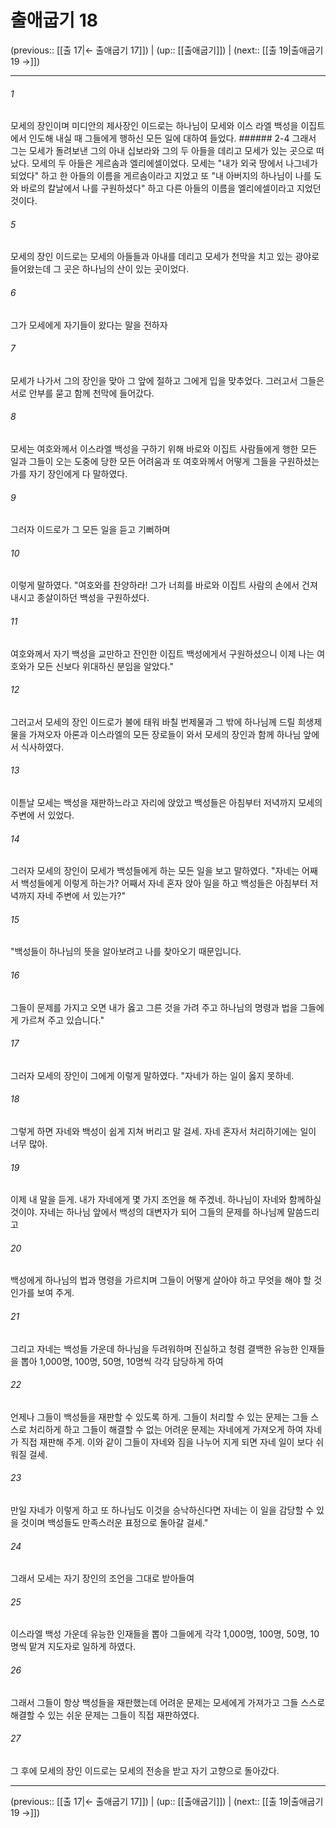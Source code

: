 # 출애굽기 18

(previous:: [[출 17|← 출애굽기 17]]) | (up:: [[출애굽기]]) | (next:: [[출 19|출애굽기 19 →]])

***




###### 1 

모세의 장인이며 미디안의 제사장인 이드로는 하나님이 모세와 이스 라엘 백성을 이집트에서 인도해 내실 때 그들에게 행하신 모든 일에 대하여 들었다. ###### 2-4 그래서 그는 모세가 돌려보낸 그의 아내 십보라와 그의 두 아들을 데리고 모세가 있는 곳으로 떠났다. 모세의 두 아들은 게르솜과 엘리에셀이었다. 모세는 "내가 외국 땅에서 나그네가 되었다" 하고 한 아들의 이름을 게르솜이라고 지었고 또 "내 아버지의 하나님이 나를 도와 바로의 칼날에서 나를 구원하셨다" 하고 다른 아들의 이름을 엘리에셀이라고 지었던 것이다. 



###### 5 

모세의 장인 이드로는 모세의 아들들과 아내를 데리고 모세가 천막을 치고 있는 광야로 들어왔는데 그 곳은 하나님의 산이 있는 곳이었다. 



###### 6 

그가 모세에게 자기들이 왔다는 말을 전하자 



###### 7 

모세가 나가서 그의 장인을 맞아 그 앞에 절하고 그에게 입을 맞추었다. 그러고서 그들은 서로 안부를 묻고 함께 천막에 들어갔다. 



###### 8 

모세는 여호와께서 이스라엘 백성을 구하기 위해 바로와 이집트 사람들에게 행한 모든 일과 그들이 오는 도중에 당한 모든 어려움과 또 여호와께서 어떻게 그들을 구원하셨는가를 자기 장인에게 다 말하였다. 



###### 9 

그러자 이드로가 그 모든 일을 듣고 기뻐하며 



###### 10 

이렇게 말하였다. "여호와를 찬양하라! 그가 너희를 바로와 이집트 사람의 손에서 건져내시고 종살이하던 백성을 구원하셨다. 



###### 11 

여호와께서 자기 백성을 교만하고 잔인한 이집트 백성에게서 구원하셨으니 이제 나는 여호와가 모든 신보다 위대하신 분임을 알았다." 



###### 12 

그러고서 모세의 장인 이드로가 불에 태워 바칠 번제물과 그 밖에 하나님께 드릴 희생제물을 가져오자 아론과 이스라엘의 모든 장로들이 와서 모세의 장인과 함께 하나님 앞에서 식사하였다. 



###### 13 

이튿날 모세는 백성을 재판하느라고 자리에 앉았고 백성들은 아침부터 저녁까지 모세의 주변에 서 있었다. 



###### 14 

그러자 모세의 장인이 모세가 백성들에게 하는 모든 일을 보고 말하였다. "자네는 어째서 백성들에게 이렇게 하는가? 어째서 자네 혼자 앉아 일을 하고 백성들은 아침부터 저녁까지 자네 주변에 서 있는가?" 



###### 15 

"백성들이 하나님의 뜻을 알아보려고 나를 찾아오기 때문입니다. 



###### 16 

그들이 문제를 가지고 오면 내가 옳고 그른 것을 가려 주고 하나님의 명령과 법을 그들에게 가르쳐 주고 있습니다." 



###### 17 

그러자 모세의 장인이 그에게 이렇게 말하였다. "자네가 하는 일이 옳지 못하네. 



###### 18 

그렇게 하면 자네와 백성이 쉽게 지쳐 버리고 말 걸세. 자네 혼자서 처리하기에는 일이 너무 많아. 



###### 19 

이제 내 말을 듣게. 내가 자네에게 몇 가지 조언을 해 주겠네. 하나님이 자네와 함께하실 것이야. 자네는 하나님 앞에서 백성의 대변자가 되어 그들의 문제를 하나님께 말씀드리고 



###### 20 

백성에게 하나님의 법과 명령을 가르치며 그들이 어떻게 살아야 하고 무엇을 해야 할 것인가를 보여 주게. 



###### 21 

그리고 자네는 백성들 가운데 하나님을 두려워하며 진실하고 청렴 결백한 유능한 인재들을 뽑아 1,000명, 100명, 50명, 10명씩 각각 담당하게 하여 



###### 22 

언제나 그들이 백성들을 재판할 수 있도록 하게. 그들이 처리할 수 있는 문제는 그들 스스로 처리하게 하고 그들이 해결할 수 없는 어려운 문제는 자네에게 가져오게 하여 자네가 직접 재판해 주게. 이와 같이 그들이 자네와 짐을 나누어 지게 되면 자네 일이 보다 쉬워질 걸세. 



###### 23 

만일 자네가 이렇게 하고 또 하나님도 이것을 승낙하신다면 자네는 이 일을 감당할 수 있을 것이며 백성들도 만족스러운 표정으로 돌아갈 걸세." 



###### 24 

그래서 모세는 자기 장인의 조언을 그대로 받아들여 



###### 25 

이스라엘 백성 가운데 유능한 인재들을 뽑아 그들에게 각각 1,000명, 100명, 50명, 10명씩 맡겨 지도자로 일하게 하였다. 



###### 26 

그래서 그들이 항상 백성들을 재판했는데 어려운 문제는 모세에게 가져가고 그들 스스로 해결할 수 있는 쉬운 문제는 그들이 직접 재판하였다. 



###### 27 

그 후에 모세의 장인 이드로는 모세의 전송을 받고 자기 고향으로 돌아갔다.

***

(previous:: [[출 17|← 출애굽기 17]]) | (up:: [[출애굽기]]) | (next:: [[출 19|출애굽기 19 →]])
